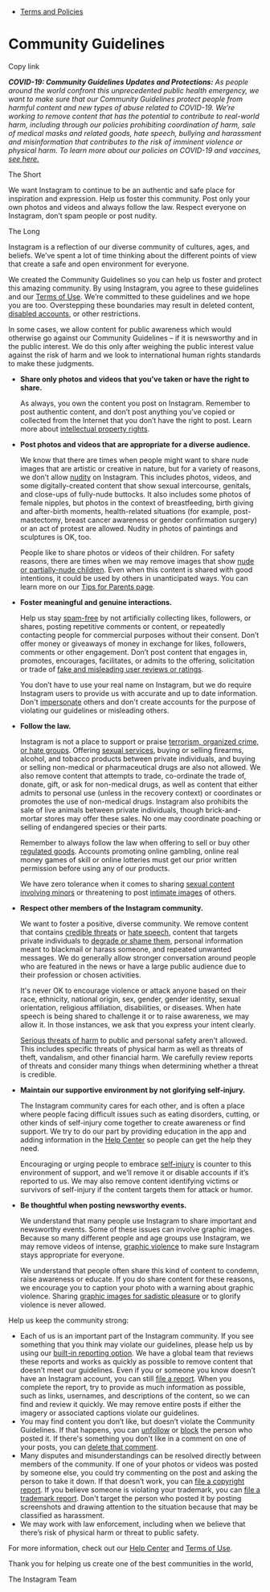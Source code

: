 *   [Terms and Policies](https://help.instagram.com/1417489251945243/?helpref=breadcrumb)

Community Guidelines
====================

Copy link

_**COVID-19: Community Guidelines Updates and Protections:** As people around the world confront this unprecedented public health emergency, we want to make sure that our Community Guidelines protect people from harmful content and new types of abuse related to COVID-19. We’re working to remove content that has the potential to contribute to real-world harm, including through our policies prohibiting coordination of harm, sale of medical masks and related goods, hate speech, bullying and harassment and misinformation that contributes to the risk of imminent violence or physical harm. To learn more about our policies on COVID-19 and vaccines, [see here.](https://help.instagram.com/697825587576762?helpref=faq_content)_

The Short

We want Instagram to continue to be an authentic and safe place for inspiration and expression. Help us foster this community. Post only your own photos and videos and always follow the law. Respect everyone on Instagram, don’t spam people or post nudity.

The Long

Instagram is a reflection of our diverse community of cultures, ages, and beliefs. We’ve spent a lot of time thinking about the different points of view that create a safe and open environment for everyone.

We created the Community Guidelines so you can help us foster and protect this amazing community. By using Instagram, you agree to these guidelines and our [Terms of Use](https://www.instagram.com/legal/terms). We’re committed to these guidelines and we hope you are too. Overstepping these boundaries may result in deleted content, [disabled accounts](https://help.instagram.com/366993040048856?helpref=faq_content), or other restrictions.

In some cases, we allow content for public awareness which would otherwise go against our Community Guidelines – if it is newsworthy and in the public interest. We do this only after weighing the public interest value against the risk of harm and we look to international human rights standards to make these judgments.

*   **Share only photos and videos that you’ve taken or have the right to share.**
    
    As always, you own the content you post on Instagram. Remember to post authentic content, and don’t post anything you’ve copied or collected from the Internet that you don’t have the right to post. Learn more about [intellectual property rights](https://help.instagram.com/126382350847838?helpref=faq_content).
    
*   **Post photos and videos that are appropriate for a diverse audience.**
    
    We know that there are times when people might want to share nude images that are artistic or creative in nature, but for a variety of reasons, we don’t allow [nudity](https://l.instagram.com/?u=https%3A%2F%2Fwww.facebook.com%2Fcommunitystandards%2Fadult_nudity_sexual_activity&e=AT3ukVKiVwjUmYLyWaPWCfVVYjl6nXLWIa0FDSbey6QdttVJldtONU-ZKEuOpOUR9Q4dfDivvdX0cHAcwONC2aVcMrxSkTSaWqLKpaEiq0DcWSqrceLnTw9RdNDLm6Dvt4Z0KSRb-D3xV0j0jmMViA) on Instagram. This includes photos, videos, and some digitally-created content that show sexual intercourse, genitals, and close-ups of fully-nude buttocks. It also includes some photos of female nipples, but photos in the context of breastfeeding, birth giving and after-birth moments, health-related situations (for example, post-mastectomy, breast cancer awareness or gender confirmation surgery) or an act of protest are allowed. Nudity in photos of paintings and sculptures is OK, too.
    
    People like to share photos or videos of their children. For safety reasons, there are times when we may remove images that show [nude or partially-nude children](https://l.instagram.com/?u=https%3A%2F%2Fwww.facebook.com%2Fcommunitystandards%2Fchild_nudity_sexual_exploitation&e=AT3ukVKiVwjUmYLyWaPWCfVVYjl6nXLWIa0FDSbey6QdttVJldtONU-ZKEuOpOUR9Q4dfDivvdX0cHAcwONC2aVcMrxSkTSaWqLKpaEiq0DcWSqrceLnTw9RdNDLm6Dvt4Z0KSRb-D3xV0j0jmMViA). Even when this content is shared with good intentions, it could be used by others in unanticipated ways. You can learn more on our [Tips for Parents page](https://help.instagram.com/154475974694511/?helpref=faq_content).
    
*   **Foster meaningful and genuine interactions.**
    
    Help us stay [spam-free](https://l.instagram.com/?u=https%3A%2F%2Fwww.facebook.com%2Fcommunitystandards%2Fspam&e=AT3ukVKiVwjUmYLyWaPWCfVVYjl6nXLWIa0FDSbey6QdttVJldtONU-ZKEuOpOUR9Q4dfDivvdX0cHAcwONC2aVcMrxSkTSaWqLKpaEiq0DcWSqrceLnTw9RdNDLm6Dvt4Z0KSRb-D3xV0j0jmMViA) by not artificially collecting likes, followers, or shares, posting repetitive comments or content, or repeatedly contacting people for commercial purposes without their consent. Don’t offer money or giveaways of money in exchange for likes, followers, comments or other engagement. Don’t post content that engages in, promotes, encourages, facilitates, or admits to the offering, solicitation or trade of [fake and misleading user reviews or ratings](https://l.instagram.com/?u=https%3A%2F%2Fwww.facebook.com%2Fcommunitystandards%2Ffraud_deception&e=AT3ukVKiVwjUmYLyWaPWCfVVYjl6nXLWIa0FDSbey6QdttVJldtONU-ZKEuOpOUR9Q4dfDivvdX0cHAcwONC2aVcMrxSkTSaWqLKpaEiq0DcWSqrceLnTw9RdNDLm6Dvt4Z0KSRb-D3xV0j0jmMViA).
    
    You don’t have to use your real name on Instagram, but we do require Instagram users to provide us with accurate and up to date information. Don't [impersonate](https://l.instagram.com/?u=https%3A%2F%2Fwww.facebook.com%2Fcommunitystandards%2Fmisrepresentation&e=AT3ukVKiVwjUmYLyWaPWCfVVYjl6nXLWIa0FDSbey6QdttVJldtONU-ZKEuOpOUR9Q4dfDivvdX0cHAcwONC2aVcMrxSkTSaWqLKpaEiq0DcWSqrceLnTw9RdNDLm6Dvt4Z0KSRb-D3xV0j0jmMViA) others and don't create accounts for the purpose of violating our guidelines or misleading others.
    
*   **Follow the law.**
    
    Instagram is not a place to support or praise [terrorism, organized crime, or hate groups](https://l.instagram.com/?u=https%3A%2F%2Fwww.facebook.com%2Fcommunitystandards%2Fdangerous_individuals_organizations&e=AT3ukVKiVwjUmYLyWaPWCfVVYjl6nXLWIa0FDSbey6QdttVJldtONU-ZKEuOpOUR9Q4dfDivvdX0cHAcwONC2aVcMrxSkTSaWqLKpaEiq0DcWSqrceLnTw9RdNDLm6Dvt4Z0KSRb-D3xV0j0jmMViA). Offering [sexual services](https://l.instagram.com/?u=https%3A%2F%2Fwww.facebook.com%2Fcommunitystandards%2Fsexual_solicitation&e=AT3ukVKiVwjUmYLyWaPWCfVVYjl6nXLWIa0FDSbey6QdttVJldtONU-ZKEuOpOUR9Q4dfDivvdX0cHAcwONC2aVcMrxSkTSaWqLKpaEiq0DcWSqrceLnTw9RdNDLm6Dvt4Z0KSRb-D3xV0j0jmMViA), buying or selling firearms, alcohol, and tobacco products between private individuals, and buying or selling non-medical or pharmaceutical drugs are also not allowed. We also remove content that attempts to trade, co-ordinate the trade of, donate, gift, or ask for non-medical drugs, as well as content that either admits to personal use (unless in the recovery context) or coordinates or promotes the use of non-medical drugs. Instagram also prohibits the sale of live animals between private individuals, though brick-and-mortar stores may offer these sales. No one may coordinate poaching or selling of endangered species or their parts.
    
    Remember to always follow the law when offering to sell or buy other [regulated goods](https://l.instagram.com/?u=https%3A%2F%2Fwww.facebook.com%2Fcommunitystandards%2Fregulated_goods&e=AT3ukVKiVwjUmYLyWaPWCfVVYjl6nXLWIa0FDSbey6QdttVJldtONU-ZKEuOpOUR9Q4dfDivvdX0cHAcwONC2aVcMrxSkTSaWqLKpaEiq0DcWSqrceLnTw9RdNDLm6Dvt4Z0KSRb-D3xV0j0jmMViA). Accounts promoting online gambling, online real money games of skill or online lotteries must get our prior written permission before using any of our products.
    
    We have zero tolerance when it comes to sharing [sexual content involving minors](https://l.instagram.com/?u=https%3A%2F%2Fwww.facebook.com%2Fcommunitystandards%2Fchild_nudity_sexual_exploitation&e=AT3ukVKiVwjUmYLyWaPWCfVVYjl6nXLWIa0FDSbey6QdttVJldtONU-ZKEuOpOUR9Q4dfDivvdX0cHAcwONC2aVcMrxSkTSaWqLKpaEiq0DcWSqrceLnTw9RdNDLm6Dvt4Z0KSRb-D3xV0j0jmMViA) or threatening to post [intimate images](https://l.instagram.com/?u=https%3A%2F%2Fwww.facebook.com%2Fcommunitystandards%2Fsexual_exploitation_adults&e=AT3ukVKiVwjUmYLyWaPWCfVVYjl6nXLWIa0FDSbey6QdttVJldtONU-ZKEuOpOUR9Q4dfDivvdX0cHAcwONC2aVcMrxSkTSaWqLKpaEiq0DcWSqrceLnTw9RdNDLm6Dvt4Z0KSRb-D3xV0j0jmMViA) of others.
    
*   **Respect other members of the Instagram community.**
    
    We want to foster a positive, diverse community. We remove content that contains [credible threats](https://l.instagram.com/?u=https%3A%2F%2Fwww.facebook.com%2Fcommunitystandards%2Fcredible_violence&e=AT3ukVKiVwjUmYLyWaPWCfVVYjl6nXLWIa0FDSbey6QdttVJldtONU-ZKEuOpOUR9Q4dfDivvdX0cHAcwONC2aVcMrxSkTSaWqLKpaEiq0DcWSqrceLnTw9RdNDLm6Dvt4Z0KSRb-D3xV0j0jmMViA) or [hate speech](https://l.instagram.com/?u=https%3A%2F%2Fwww.facebook.com%2Fcommunitystandards%2Fhate_speech&e=AT3ukVKiVwjUmYLyWaPWCfVVYjl6nXLWIa0FDSbey6QdttVJldtONU-ZKEuOpOUR9Q4dfDivvdX0cHAcwONC2aVcMrxSkTSaWqLKpaEiq0DcWSqrceLnTw9RdNDLm6Dvt4Z0KSRb-D3xV0j0jmMViA), content that targets private individuals to [degrade or shame them](https://l.instagram.com/?u=https%3A%2F%2Fwww.facebook.com%2Fcommunitystandards%2Fbullying&e=AT3ukVKiVwjUmYLyWaPWCfVVYjl6nXLWIa0FDSbey6QdttVJldtONU-ZKEuOpOUR9Q4dfDivvdX0cHAcwONC2aVcMrxSkTSaWqLKpaEiq0DcWSqrceLnTw9RdNDLm6Dvt4Z0KSRb-D3xV0j0jmMViA), personal information meant to blackmail or harass someone, and repeated unwanted messages. We do generally allow stronger conversation around people who are featured in the news or have a large public audience due to their profession or chosen activities.
    
    It's never OK to encourage violence or attack anyone based on their race, ethnicity, national origin, sex, gender, gender identity, sexual orientation, religious affiliation, disabilities, or diseases. When hate speech is being shared to challenge it or to raise awareness, we may allow it. In those instances, we ask that you express your intent clearly.
    
    [Serious threats of harm](https://l.instagram.com/?u=https%3A%2F%2Fwww.facebook.com%2Fcommunitystandards%2Fcredible_violence&e=AT3ukVKiVwjUmYLyWaPWCfVVYjl6nXLWIa0FDSbey6QdttVJldtONU-ZKEuOpOUR9Q4dfDivvdX0cHAcwONC2aVcMrxSkTSaWqLKpaEiq0DcWSqrceLnTw9RdNDLm6Dvt4Z0KSRb-D3xV0j0jmMViA) to public and personal safety aren't allowed. This includes specific threats of physical harm as well as threats of theft, vandalism, and other financial harm. We carefully review reports of threats and consider many things when determining whether a threat is credible.
    
*   **Maintain our supportive environment by not glorifying self-injury.**
    
    The Instagram community cares for each other, and is often a place where people facing difficult issues such as eating disorders, cutting, or other kinds of self-injury come together to create awareness or find support. We try to do our part by providing education in the app and adding information in the [Help Center](https://help.instagram.com/) so people can get the help they need.
    
    Encouraging or urging people to embrace [self-injury](https://l.instagram.com/?u=https%3A%2F%2Fwww.facebook.com%2Fcommunitystandards%2Fsuicide_self_injury_violence&e=AT3ukVKiVwjUmYLyWaPWCfVVYjl6nXLWIa0FDSbey6QdttVJldtONU-ZKEuOpOUR9Q4dfDivvdX0cHAcwONC2aVcMrxSkTSaWqLKpaEiq0DcWSqrceLnTw9RdNDLm6Dvt4Z0KSRb-D3xV0j0jmMViA) is counter to this environment of support, and we’ll remove it or disable accounts if it’s reported to us. We may also remove content identifying victims or survivors of self-injury if the content targets them for attack or humor.
    
*   **Be thoughtful when posting newsworthy events.**
    
    We understand that many people use Instagram to share important and newsworthy events. Some of these issues can involve graphic images. Because so many different people and age groups use Instagram, we may remove videos of intense, [graphic violence](https://l.instagram.com/?u=https%3A%2F%2Fwww.facebook.com%2Fcommunitystandards%2Fgraphic_violence&e=AT3ukVKiVwjUmYLyWaPWCfVVYjl6nXLWIa0FDSbey6QdttVJldtONU-ZKEuOpOUR9Q4dfDivvdX0cHAcwONC2aVcMrxSkTSaWqLKpaEiq0DcWSqrceLnTw9RdNDLm6Dvt4Z0KSRb-D3xV0j0jmMViA) to make sure Instagram stays appropriate for everyone.
    
    We understand that people often share this kind of content to condemn, raise awareness or educate. If you do share content for these reasons, we encourage you to caption your photo with a warning about graphic violence. Sharing [graphic images for sadistic pleasure](https://l.instagram.com/?u=https%3A%2F%2Fwww.facebook.com%2Fcommunitystandards%2Fcruel_insensitive&e=AT3ukVKiVwjUmYLyWaPWCfVVYjl6nXLWIa0FDSbey6QdttVJldtONU-ZKEuOpOUR9Q4dfDivvdX0cHAcwONC2aVcMrxSkTSaWqLKpaEiq0DcWSqrceLnTw9RdNDLm6Dvt4Z0KSRb-D3xV0j0jmMViA) or to glorify violence is never allowed.
    

Help us keep the community strong:

*   Each of us is an important part of the Instagram community. If you see something that you think may violate our guidelines, please help us by using our [built-in reporting option](https://help.instagram.com/165828726894770?helpref=faq_content). We have a global team that reviews these reports and works as quickly as possible to remove content that doesn’t meet our guidelines. Even if you or someone you know doesn’t have an Instagram account, you can still [file a report](https://help.instagram.com/contact/383679321740945). When you complete the report, try to provide as much information as possible, such as links, usernames, and descriptions of the content, so we can find and review it quickly. We may remove entire posts if either the imagery or associated captions violate our guidelines.
*   You may find content you don’t like, but doesn’t violate the Community Guidelines. If that happens, you can [unfollow](https://help.instagram.com/286340048138725?helpref=faq_content) or [block](https://help.instagram.com/426700567389543/?helpref=faq_content) the person who posted it. If there's something you don't like in a comment on one of your posts, you can [delete that comment](https://help.instagram.com/289098941190483?helpref=faq_content).
*   Many disputes and misunderstandings can be resolved directly between members of the community. If one of your photos or videos was posted by someone else, you could try commenting on the post and asking the person to take it down. If that doesn’t work, you can [file a copyright report](https://help.instagram.com/126382350847838?helpref=faq_content). If you believe someone is violating your trademark, you can [file a trademark report](https://help.instagram.com/222826637847963?helpref=faq_content). Don't target the person who posted it by posting screenshots and drawing attention to the situation because that may be classified as harassment.
*   We may work with law enforcement, including when we believe that there’s risk of physical harm or threat to public safety.

For more information, check out our [Help Center](https://help.instagram.com/) and [Terms of Use](https://l.instagram.com/?u=http%3A%2F%2Finstagram.com%2Flegal%2Fterms%2F%23&e=AT3ukVKiVwjUmYLyWaPWCfVVYjl6nXLWIa0FDSbey6QdttVJldtONU-ZKEuOpOUR9Q4dfDivvdX0cHAcwONC2aVcMrxSkTSaWqLKpaEiq0DcWSqrceLnTw9RdNDLm6Dvt4Z0KSRb-D3xV0j0jmMViA).

Thank you for helping us create one of the best communities in the world,

The Instagram Team